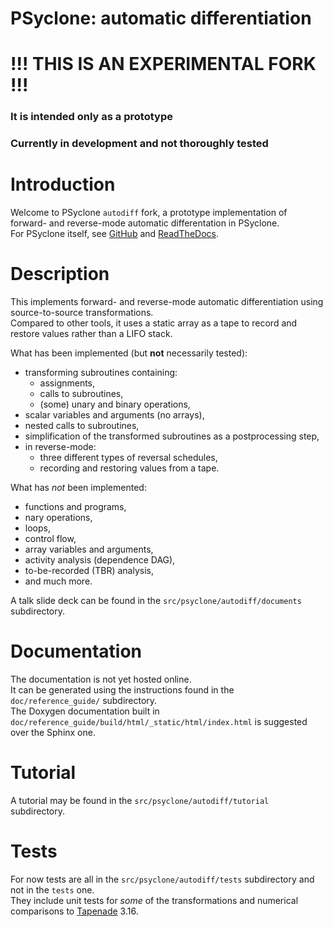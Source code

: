 # PSyclone: automatic differentiation

# !!! THIS IS AN EXPERIMENTAL FORK !!! #
### It is intended only as a prototype ###
### Currently in development and not thoroughly tested ###

# Introduction #

Welcome to PSyclone `autodiff` fork, a prototype implementation of forward- and reverse-mode automatic differentation in PSyclone.  
For PSyclone itself, see [GitHub](https://github.com/stfc/PSyclone) and [ReadTheDocs](http://psyclone.readthedocs.io).  

# Description #

This implements forward- and reverse-mode automatic differentiation using source-to-source transformations.  
Compared to other tools, it uses a static array as a tape to record and restore values rather than a LIFO stack.

What has been implemented (but **not** necessarily tested):  
- transforming subroutines containing:
    - assignments,
    - calls to subroutines,
    - (some) unary and binary operations,
- scalar variables and arguments (no arrays),
- nested calls to subroutines,
- simplification of the transformed subroutines as a postprocessing step,
- in reverse-mode:
    - three different types of reversal schedules,
    - recording and restoring values from a tape.

What has *not* been implemented:
- functions and programs,
- nary operations,
- loops,
- control flow,
- array variables and arguments,
- activity analysis (dependence DAG),
- to-be-recorded (TBR) analysis,
- and much more.

A talk slide deck can be found in the `src/psyclone/autodiff/documents` subdirectory.

# Documentation #

The documentation is not yet hosted online.  
It can be generated using the instructions found in the `doc/reference_guide/` subdirectory.  
The Doxygen documentation built in `doc/reference_guide/build/html/_static/html/index.html` is suggested over the Sphinx one.

# Tutorial #

A tutorial may be found in the `src/psyclone/autodiff/tutorial` subdirectory.  

# Tests #

For now tests are all in the `src/psyclone/autodiff/tests` subdirectory and not in the `tests` one.  
They include unit tests for *some* of the transformations and numerical comparisons to [Tapenade](https://team.inria.fr/ecuador/en/tapenade/) 3.16.

